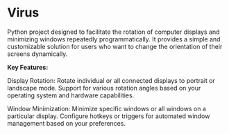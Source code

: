 # Virus
Python project designed to facilitate the rotation of computer displays and minimizing windows repeatedly programmatically. It provides a simple and customizable solution for users who want to change the orientation of their screens dynamically.

**Key Features:**

Display Rotation:
Rotate individual or all connected displays to portrait or landscape mode.
Support for various rotation angles based on your operating system and hardware capabilities.

Window Minimization:
Minimize specific windows or all windows on a particular display.
Configure hotkeys or triggers for automated window management based on your preferences.
